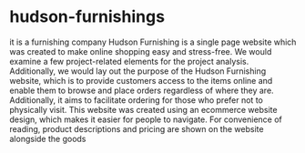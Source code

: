 # hudson-furnishings
it is a furnishing company
Hudson Furnishing is a single page website which was created to make online shopping easy and stress-free. We would examine a few project-related elements for the project analysis. Additionally, we would lay out the purpose of the Hudson Furnishing website, which is to provide customers access to the items online and enable them to browse and place orders regardless of where they are. Additionally, it aims to facilitate ordering for those who prefer not to physically visit. 
This website was created using an ecommerce website design, which makes it easier for people to navigate. For convenience of reading, product descriptions and pricing are shown on the website alongside the goods
